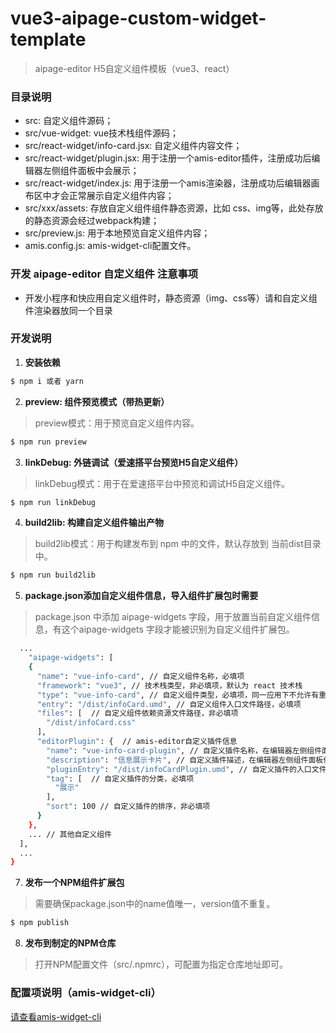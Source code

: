 # vue3-aipage-custom-widget-template
> aipage-editor H5自定义组件模板（vue3、react）

### 目录说明
- src: 自定义组件源码；
- src/vue-widget: vue技术栈组件源码；
- src/react-widget/info-card.jsx: 自定义组件内容文件；
- src/react-widget/plugin.jsx: 用于注册一个amis-editor插件，注册成功后编辑器左侧组件面板中会展示；
- src/react-widget/index.js: 用于注册一个amis渲染器，注册成功后编辑器画布区中才会正常展示自定义组件内容；
- src/xxx/assets: 存放自定义组件组件静态资源，比如 css、img等，此处存放的静态资源会经过webpack构建；
- src/preview.js: 用于本地预览自定义组件内容；
- amis.config.js: amis-widget-cli配置文件。

### 开发 aipage-editor 自定义组件 注意事项
- 开发小程序和快应用自定义组件时，静态资源（img、css等）请和自定义组件渲染器放同一个目录

### 开发说明

1. **安装依赖**
```bash
$ npm i 或者 yarn
```

2. **preview: 组件预览模式（带热更新）**
> preview模式：用于预览自定义组件内容。
```bash
$ npm run preview
```

3. **linkDebug: 外链调试（爱速搭平台预览H5自定义组件）**
> linkDebug模式：用于在爱速搭平台中预览和调试H5自定义组件。
```bash
$ npm run linkDebug
```

4. **build2lib: 构建自定义组件输出产物**
> build2lib模式：用于构建发布到 npm 中的文件，默认存放到 当前dist目录中。
```bash
$ npm run build2lib
```

5. **package.json添加自定义组件信息，导入组件扩展包时需要**
> package.json 中添加 aipage-widgets 字段，用于放置当前自定义组件信息，有这个aipage-widgets 字段才能被识别为自定义组件扩展包。
```bash
  ...
    "aipage-widgets": [
    {
      "name": "vue-info-card", // 自定义组件名称，必填项
      "framework": "vue3", // 技术栈类型，非必填项，默认为 react 技术栈
      "type": "vue-info-card", // 自定义组件类型，必填项，同一应用下不允许有重复的自定义组件类型
      "entry": "/dist/infoCard.umd", // 自定义组件入口文件路径，必填项
      "files": [  // 自定义组件依赖资源文件路径，非必填项
        "/dist/infoCard.css"
      ],
      "editorPlugin": {  // amis-editor自定义插件信息
        "name": "vue-info-card-plugin", // 自定义插件名称，在编辑器左侧组件面板作为title展示，必填项
        "description": "信息展示卡片", // 自定义插件描述，在编辑器左侧组件面板作为描述信息展示，必填项
        "pluginEntry": "/dist/infoCardPlugin.umd", // 自定义插件的入口文件，必填项
        "tag": [  // 自定义插件的分类，必填项
          "展示"
        ],
        "sort": 100 // 自定义插件的排序，非必填项
      }
    },
    ... // 其他自定义组件
  ],
  ...
}
```
7. **发布一个NPM组件扩展包**
> 需要确保package.json中的name值唯一，version值不重复。
```bash
$ npm publish
```

8. **发布到制定的NPM仓库**
> 打开NPM配置文件（src/.npmrc），可配置为指定仓库地址即可。

### 配置项说明（amis-widget-cli）
[请查看amis-widget-cli](https://github.com/aisuda/amis-widget-cli)


